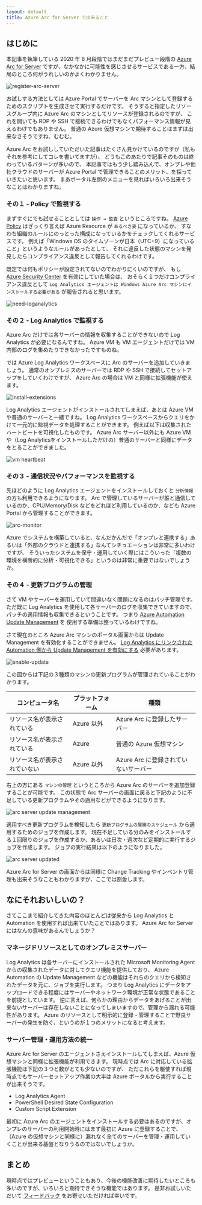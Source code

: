 ```yaml
---
layout: default
title: Azure Arc for Server で出来ること
---
```


## はじめに

本記事を執筆している 2020 年 8 月段階ではまだまだプレビュー段階の
[Azure Arc for Server](https://docs.microsoft.com/ja-jp/azure/azure-arc/servers/overview)
ですが、なかなかに可能性を感じさせるサービスである一方、結局のところ何がうれしいのかよくわかりません。

![register-arc-server](./images/register-arc-server.png)

お試しする方法としては Azure Portal でサーバーを Arc マシンとして登録するためのスクリプトを生成させて実行するだけです。
そうすると指定したリソースグループ内に Azure Arc のマシンとしてリソースが登録されるのですが、
これを開いても RDP や SSH で接続できるわけでもなくパフォーマンス情報が見えるわけでもありません。
普通の Azure 仮想マシンで期待することはまずは出来なさそうですね、むむむ。

Azure Arc をお試ししていただいた記事はたくさん見かけているのですが（私もそれを参考にしてコレを書いてますが）、
どうもこのあたりで記事そのものは終わっているパターンが多いので、
本記事ではもう少し踏み込んで、オンプレや他社クラウドのサーバーが Azure Portal で管理できることのメリット、を探っていきたいと思います。
まあポータル左側のメニューを見ればいろいろ出来そうなことはわかりますね。

### その１ - Policy で監視する

まずすぐにでも試せることとしては `操作 → 監査` というところですね。
[Azure Policy](https://docs.microsoft.com/ja-jp/azure/governance/policy/overview)
はざっくり言えば Azure Resource が `あるべき姿` になっているか、
すなわち組織のルールにのっとった構成になっているかをチェックしてくれるサービスです。 
例えば「Windows OS のタイムゾーンが日本（UTC+9）になっていること」というようなルールがあったとして、
それに違反した状態のマシンを発見したらコンプライアンス違反として報告してくれるわけです。

既定では何もポリシーが設定されてないのでわかりにくいのですが、
もし [Azure Security Center](https://azure.microsoft.com/ja-jp/services/security-center/) を有効にしていた場合は、
おそらく１つだけコンプライアンス違反として
`Log Analytics エージェントは Windows Azure Arc マシンにインストールする必要がある`
が報告されると思います。

![need-loganalytics](./images/arc-server-need-loganalytics.png)

### その２ - Log Analytics で監視する

Azure Arc だけでは各サーバーの情報を収集することができないので Log Analytics が必要になるんですね。
Azure VM も VM エージェントだけでは VM 内部のログを集めたりできなかったですものね。

では Azure Log Analytics ワークスペースに Arc のサーバーを追加していきましょう。
通常のオンプレミスのサーバーでは RDP や SSH で接続してセットアップをしていくわけですが、
Azure Arc の場合は VM と同様に拡張機能が使えます。

![install-extensions](./images/install-extensions.png)

Log Analytics エージェントがインストールされてしまえば、あとは Azure VM や普通のサーバーと一緒ですね。
Log Analytics ワークスペースからクエリをかけて一元的に監視データを処理することができます。
例えば以下は収集されたハートビートを可視化したものです。
Azure Arc サーバー以外にも Azure VM や（Log Analyticsをインストールしただけの）普通のサーバーと同様にデータをとることができました。

![vm heartbeat](./images/heartbeat-vms.png)

### その３ - 通信状況やパフォーマンスを監視する

先ほどのように Log Analytics エージェントをインストールしておくと `分析情報` の方も利用できるようになります。
Arc で管理しているサーバーが誰と通信しているのか、CPU/Memory/Disk などをどれほど利用しているのか、なども Azure Portal から管理することができます。

![arc-monitor](./images/arc-monitor.png)

Azure でシステムを構築していると、なんだかんだで「オンプレと連携する」あるいは「外部のクラウドと連携する」なんてシチュエーションは非常に多いわけですが、
そういったシステムを保守・運用していく際にはこういった「複数の環境を横断的に分析・可視化できる」というのは非常に重要ではないでしょうか。


### その４ - 更新プログラムの管理

さて VM やサーバーを運用していて間違いなく問題になるのはパッチ管理です。
ただ既に Log Analytics を使用して各サーバーのログを収集できていますので、パッチの適用情報も収集できるということです。
つまり [Azure Automation Update Management](https://docs.microsoft.com/ja-jp/azure/automation/update-management/update-mgmt-overview) を
使用する準備は整っているわけですね。

さて現在のところ Azure Arc マシンのポータル画面からは Update Management を有効化することができません。
[Log Analytics にリンクされた Automation 側から Update Management を有効にする](https://docs.microsoft.com/ja-jp/azure/automation/update-management/update-mgmt-enable-automation-account)
必要があります。

![enable-update](./images/enable-update.png)

この図からは下記の３種類のマシンの更新プログラムが管理されていることがわかります。

|コンピュータ名|プラットフォーム|種類|
|---|---|---|
|リソース名が表示されている|Azure 以外|Azure Arc に登録したサーバー|
|リソース名が表示されている|Azure|普通の Azure 仮想マシン|
|リソース名が表示されていない|Azure 以外|Azure Arc に登録されていないサーバー|

右上の方にある `マシンの管理` というところから Azure Arc のサーバーを追加登録することが可能です。
この状態で Arc サーバーの画面に戻ると下記のように不足している更新プログラムやその適用などができるようになります。

![arc server update management](./images/arc-update-management.png)

適用すべき更新プログラムを検知したら `更新プログラムの展開のスケジュール` から適用するためのジョブを作成します。
現在不足している分のみをインストールする１回限りのジョブを作成するか、あるいは日次・週次など定期的に実行するジョブを作成します。
ジョブの実行結果は以下のようになりました。

![arc server updated](./images/arc-server-updated.png)

Azure Arc for Server の画面からは同様に Change Tracking やインベントリ管理も出来そうなこともわかりますが、ここでは割愛します。

## なにそれおいしいの？

さてここまで紹介してきた内容のほとんどは従来から Log Analytics と Automation を使用すれば出来ていたことではあります。
Azure Arc for Server にはなんの意味があるんでしょうか？

### マネージドリソースとしてのオンプレミスサーバー

Log Analytics は各サーバーにインストールされた Microsoft Monitoring Agent からの収集されたデータに対してクエリ機能を提供しており、
Azure Automation の Update Management などの機能はそれらのクエリから検知されたデータを元に、ジョブを実行します。
つまり Log Analytics にデータをアップロードできる程度にはサーバーやネットワーク環境が正常な状態であることを前提としています。
逆に言えば、何らかの理由からデータをあげることが出来ないサーバーは存在しないことになってしまいますので、管理から漏れる可能性があります。
Azure のリソースとして明示的に登録・管理することで野良サーバーの発生を防ぐ、というのが１つのメリットになると考えます。

### サーバー管理・運用方法の統一

Azure Arc for Server のエージェントさえインストールしてしまえば、Azure 仮想マシンと同様に拡張機能が利用できます。
現時点では Arc に対応している拡張機能は下記の３つと数がとても少ないのですが、
ただこれらを駆使すれば現時点でもサーバーセットアップ作業の大半は Azure ポータルから実行することが出来そうです。

- Log Analytics Agent
- PowerShell Desired State Configuration
- Custom Script Extension

最初に Azure Arc のエージェントをインストールする必要はあるのですが、オンプレのサーバーの利用開始時にはまず最初に Azure に登録することで、
（Azure の仮想マシンと同様に）漏れなく全てのサーバーを管理・運用していくことが出来る基盤となりうるのではないでしょうか。

## まとめ

現時点ではプレビューということもあり、今後の機能改善に期待したいところも多いのですが、いろいろと期待できそうな機能ではあります。
是非お試しいただいて
[フィードバック](https://feedback.azure.com/forums/925690-azure-arc?category_id=375340)
をお寄せいただければ幸いです。





